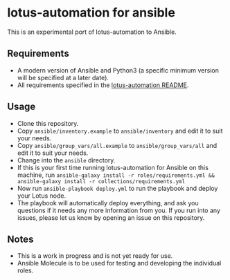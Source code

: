 # lotus-automation for ansible
This is an experimental port of lotus-automation to Ansible.

## Requirements
- A modern version of Ansible and Python3 (a specific minimum version will be specified at a later date).
- All requirements specified in the [lotus-automation README](../README.md#requirements).

## Usage
- Clone this repository.
- Copy `ansible/inventory.example` to `ansible/inventory` and edit it to suit your needs.
- Copy `ansible/group_vars/all.example` to `ansible/group_vars/all` and edit it to suit your needs.
- Change into the `ansible` directory.
- If this is your first time running lotus-automation for Ansible on this machine, run `ansible-galaxy install -r roles/requirements.yml && ansible-galaxy install -r collections/requirements.yml`
- Now run `ansible-playbook deploy.yml` to run the playbook and deploy your Lotus node.
- The playbook will automatically deploy everything, and ask you questions if it needs any more information from you. If you run into any issues, please let us know by opening an issue on this repository.

## Notes
- This is a work in progress and is not yet ready for use.
- Ansible Molecule is to be used for testing and developing the individual roles.
